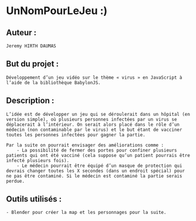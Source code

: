 # UnNomPourLeJeu :)

## Auteur : 
    Jeremy HIRTH DAUMAS

## But du projet : 
    Développement d’un jeu vidéo sur le thème « virus » en JavaScript à l’aide de la bibliothèque BabylonJS.

## Description : 
    L’idée est de développer un jeu qui se déroulerait dans un hôpital (en version simple), où plusieurs personnes infectées par un virus se déplacerait à l’intérieur. On serait alors placé dans le rôle d’un médecin (non contaminable par le virus) et le but étant de vacciner toutes les personnes infectées pour gagner la partie.

    Par la suite on pourrait envisager des améliorations comme :
        - La possibilité de fermer des portes pour confiner plusieurs patients qui ont été vacciné (cela suppose qu’un patient pourrais être infecté plusieurs fois).
        - Le médecin pourrait être équipé d’un masque de protection qui devrais changer toutes les X secondes (dans un endroit spécial) pour ne pas être contaminé. Si le médecin est contaminé la partie serais perdue. 
 
## Outils utilisés :
    - Blender pour créer la map et les personnages pour la suite.
